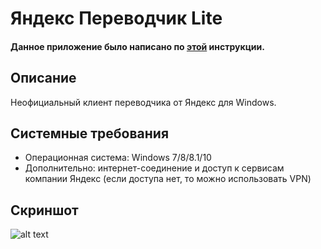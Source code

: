 # Яндекс Переводчик Lite
#### Данное приложение было написано по [этой](https://vscode.ru/prog-lessons/rabota-s-api-yandex-perevodchika.html) инструкции.
## Описание
Неофициальный клиент переводчика от Яндекс для Windows.
## Системные требования
* Операционная система: Windows 7/8/8.1/10
* Дополнительно: интернет-соединение и доступ к сервисам компании Яндекс (если доступа нет, то можно использовать VPN)
## Скриншот
![alt text](https://i.imgur.com/mfIsIRP.png) 
